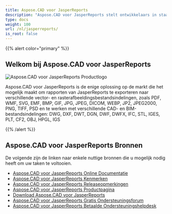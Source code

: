 ```yaml
---
title: Aspose.CAD voor JasperReports
description: "Aspose.CAD voor JasperReports stelt ontwikkelaars in staat om AutoCAD DWG, DXF, DWT en andere CAD- en BIM-bestandsindelingen te openen, lezen en verwerken, zoals: DGN, DWF, DWFX, IFC, STL, IGES, PLT, CF2, OBJ, HPGL, IGS."
type: docs
weight: 100
url: /nl/jasperreports/
is_root: false
---
```


{{% alert color="primary" %}}

## **Welkom bij Aspose.CAD voor JasperReports**

![Aspose.CAD voor JasperReports Productlogo](/cad/_assets/home_3.png)

Aspose.CAD voor JasperReports is de enige oplossing op de markt die het mogelijk maakt om rapporten van JasperReports te exporteren naar verschillende vector- en rasterafbeeldingsbestandsindelingen, zoals PDF, WMF, SVG, EMF, BMP, GIF, JPG, JPEG, DICOM, WEBP, JP2, JPEG2000, PNG, TIFF, PSD en te werken met verschillende CAD- en BIM-bestandsindelingen: DWG, DXF, DWT, DGN, DWF, DWFX, IFC, STL, IGES, PLT, CF2, OBJ, HPGL, IGS

{{% /alert %}}

## **Aspose.CAD voor JasperReports Bronnen**

De volgende zijn de linken naar enkele nuttige bronnen die u mogelijk nodig heeft om uw taken te voltooien.

- [Aspose.CAD voor JasperReports Online Documentatie](/nl/cad/jasperreports/)
- [Aspose.CAD voor JasperReports Kenmerken](/nl/cad/jasperreports/features-overview/)
- [Aspose.CAD voor JasperReports Releaseopmerkingen](https://releases.aspose.com/cad/jasperreports/release-notes/)
- [Aspose.CAD voor JasperReports Productpagina](https://products.aspose.com/cad/jasperreports/)
- [Download Aspose.CAD voor JasperReports](https://downloads.aspose.com/cad/jasperreports)
- [Aspose.CAD voor JasperReports Gratis Ondersteuningsforum](https://forum.aspose.com/c/cad/19)
- [Aspose.CAD voor JasperReports Betaalde Ondersteuningshelpdesk](https://helpdesk.aspose.com/)
